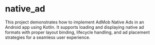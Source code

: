 # native_ad
This project demonstrates how to implement AdMob Native Ads in an Android app using Kotlin. It supports loading and displaying native ad formats with proper layout binding, lifecycle handling, and ad placement strategies for a seamless user experience.
